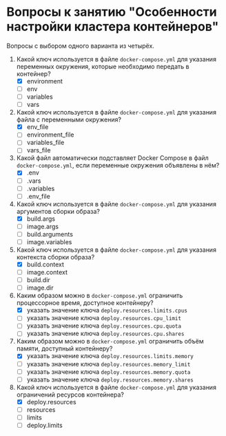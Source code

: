 # Вопросы к занятию "Особенности настройки кластера контейнеров"

Вопросы с выбором одного варианта из четырёх.

1. Какой ключ используется в файле `docker-compose.yml` для указания переменных окружения, которые необходимо передать в контейнер?
    - [x] environment
    - [ ] env
    - [ ] variables
    - [ ] vars
2. Какой ключ используется в файле `docker-compose.yml` для указания файла с переменными окружения?
    - [x] env_file
    - [ ] environment_file
    - [ ] variables_file
    - [ ] vars_file
3. Какой файл автоматически подставляет Docker Compose в файл `docker-compose.yml`, если переменные окружения объявлены в нём?
    - [x] .env
    - [ ] .vars
    - [ ] .variables
    - [ ] .env_file
4. Какой ключ используется в файле `docker-compose.yml` для указания аргументов сборки образа?
    - [x] build.args
    - [ ] image.args
    - [ ] build.arguments
    - [ ] image.variables
5. Какой ключ используется в файле `docker-compose.yml` для указания контекста сборки образа?
    - [x] build.context
    - [ ] image.context
    - [ ] build.dir
    - [ ] image.dir
6. Каким образом можно в `docker-compose.yml` ограничить процессорное время, доступное контейнеру?
    - [x] указать значение ключа `deploy.resources.limits.cpus`
    - [ ] указать значение ключа `deploy.resources.cpu_limit`
    - [ ] указать значение ключа `deploy.resources.cpu.quota`
    - [ ] указать значение ключа `deploy.resources.cpu.shares`
7. Каким образом можно в `docker-compose.yml` ограничить объём памяти, доступный контейнеру?
    - [x] указать значение ключа `deploy.resources.limits.memory`
    - [ ] указать значение ключа `deploy.resources.memory_limit`
    - [ ] указать значение ключа `deploy.resources.memory.quota`
    - [ ] указать значение ключа `deploy.resources.memory.shares`
8. Какой ключ используется в файле `docker-compose.yml` для указания ограничений ресурсов контейнера?
   - [x] deploy.resources
   - [ ] resources
   - [ ] limits
   - [ ] deploy.limits
